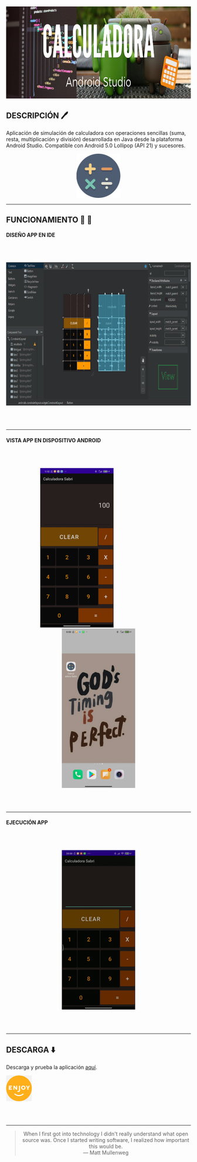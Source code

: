 
<p align="center">
  <img width="900" height="250" src="../images/calculadora.png"/>
</p>

## DESCRIPCIÓN 🖊️ ## 


Aplicación de simulación de calculadora con operaciones sencillas (suma, resta, multiplicación y división) desarrollada en Java desde la plataforma Android Studio.
Compatible con Android 5.0 Lollipop (API 21) y sucesores.

<p align="center">
  <img width="120" height="120" src="../images/calculatorIcon.png"/>
</p>

- - -

## FUNCIONAMIENTO 📌 🧮 ## 


#### DISEÑO APP EN IDE #### 
<br></br>
<p align="center">
  <img width="800" height="389" src="../images/designAS.PNG"/>
</p>
<br></br>

- - -


#### VISTA APP EN DISPOSITIVO ANDROID ####
<br></br>
<p align="center">
  <img width="200" height="433" src="../images/CapturaCalSabri.jpg"/>
  &nbsp; &nbsp; &nbsp; &nbsp; &nbsp; &nbsp; &nbsp; &nbsp; &nbsp; &nbsp; &nbsp; &nbsp; &nbsp; &nbsp; &nbsp;
  <img width="200" height="433" src="../images/capturaIcono.jpg"/>
</p>
<br></br>

- - -

#### EJECUCIÓN APP #### 
<br></br>
<p align="center">
  <img width="200" height="433" src="../images/CalculadoraSabri.gif"/>
</p>
<br></br>

- - -

## DESCARGA ⬇️ ## 
Descarga y prueba la aplicación [aquí](https://github.com/SabrinaOC/SabrinaEjerciciosEntornosDesarrollo/blob/master/src/androidStudio/Apk/calcSabri.apk).
<p>
  <img width="70" height="70" src="../images/enjoy.png"/>
</p>
<br></br>

- - -

> <p align="center">When I first got into technology I didn't really understand what open source was. Once I started writing software, I realized how important this would be.
> <br>— Matt Mullenweg</br></p>
